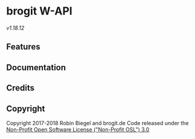 # brogit W-API
*v1.18.12*


## Features

## Documentation

## Credits

## Copyright
Copyright 2017-2018 Robin Biegel and brogit.de
Code released under the [Non-Profit Open Software License ("Non-Profit OSL") 3.0](https://opensource.org/licenses/NPOSL-3.0)
